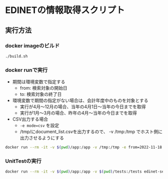 # EDINETの情報取得スクリプト

## 実行方法

### docker imageのビルド

```bash
./build.sh
```

### docker runで実行

- 期間は環境変数で指定する
  - from: 検索対象の開始日
  - to: 検索対象の終了日
- 環境変数で期間の指定がない場合は、会計年度中のものを対象とする
  - 実行が4月〜12月の場合、当年の4月1日〜当年の今日までを取得
  - 実行が1月〜3月の場合、昨年の4月〜当年の今日までを取得
- CSV出力する場合
  - `-e mode=csv` を設定
  - /tmp/にdocument_list.csvを出力するので、 -v /tmp:/tmp でホスト側に出力させるようにする

```bash
docker run --rm -it -v $(pwd)/app:/app -v /tmp:/tmp -e from=2022-11-18 -e to=2022-11-20 -e mode=csv edinet-search
```

### UnitTestの実行

```bash
docker run --rm -it -v $(pwd)/app:/app -v $(pwd)/tests:/tests edinet-search python -m unittest tests.test_edinet
```